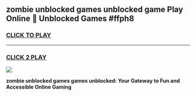
## zombie unblocked games unblocked game Play Online 👋 Unblocked Games #ffph8
<h3>
<a href="https://premium.freeplayer.one?title=zombie_unblocked_games&ref=21F">CLICK TO PLAY</a></h3>
<hr>

<h3>
<a href="https://premium.freeplayer.one?title=zombie_unblocked_games&ref=21F">CLICK 2 PLAY</a>
  
</h3>

<a href="https://premium.freeplayer.one?title=zombie_unblocked_games&ref=21F/"><img src="https://clearcache.store/games.png"></a>


**zombie unblocked games games unblocked: Your Gateway to Fun and Accessible Online Gaming**
